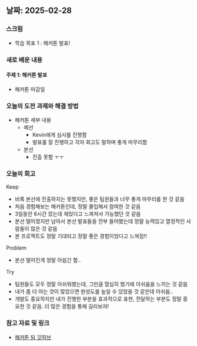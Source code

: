 ## 날짜: 2025-02-28

### 스크럼
- 학습 목표 1 : 해커톤 발표!

### 새로 배운 내용
#### 주제 1: 해커톤 발표
- 해커톤 마감일

### 오늘의 도전 과제와 해결 방법
- 해커톤 세부 내용
    - 예선
        - Kevin에게 심사를 진행함
        - 발표를 잘 진행하고 각자 회고도 말하며 좋게 마무리함
    - 본선
        - 진출 못함 ㅜㅜ

### 오늘의 회고
Keep
- 비록 본선에 진출하지는 못했지만, 좋은 팀원들과 너무 좋게 마무리를 한 것 같음
- 처음 경험해보는 해커톤인데, 정말 몰입해서 참여한 것 같음
- 3일동안 6시간 잤는데 재밌다고 느껴져서 가능했던 것 같음
- 본선 떨어졌지만 남아서 본선 발표들을 전부 들어봤는데 정말 능력있고 열정적인 사람들이 많은 것 같음
- 본 프로젝트도 정말 기대되고 정말 좋은 경험이었다고 느껴짐!!

Problem
- 본선 떨어진게 정말 아쉽긴 함..

Try
- 팀원들도 모두 정말 아쉬워했는데, 그만큼 열심히 했기에 아쉬움을 느끼는 것 같음
- 내가 좀 더 아는 것이 많았으면 완성도를 높일 수 있었을 것 같은데 아쉬움..
- 개발도 중요하지만 내가 진행한 부분을 효과적으로 표현, 전달하는 부분도 정말 중요한 것 같음. 더 많은 경험을 통해 길러보자!

### 참고 자료 및 링크
- [해커톤 팀 깃허브](https://github.com/ktbhackathonAI)